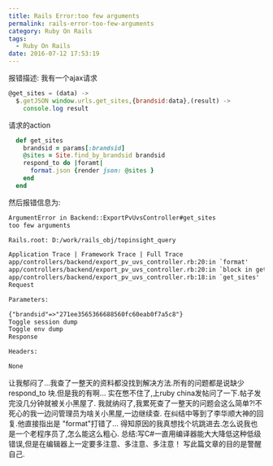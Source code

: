 ```yaml
---
title: Rails Error:too few arguments
permalink: rails-error-too-few-arguments
category: Ruby On Rails
tags:
  - Ruby On Rails
date: 2016-07-12 17:53:19
---
```

报错描述:
我有一个ajax请求
```javascript
@get_sites = (data) ->
  $.getJSON window.urls.get_sites,{brandsid:data},(result) ->
    console.log result
```
请求的action
```ruby
  def get_sites
    brandsid = params[:brandsid]
    @sites = Site.find_by_brandsid brandsid
    respond_to do |foramt|
      format.json {render json: @sites }
    end
  end
```
然后报错信息为:

```html
ArgumentError in Backend::ExportPvUvsController#get_sites
too few arguments

Rails.root: D:/work/rails_obj/topinsight_query

Application Trace | Framework Trace | Full Trace
app/controllers/backend/export_pv_uvs_controller.rb:20:in `format'
app/controllers/backend/export_pv_uvs_controller.rb:20:in `block in get_sites'
app/controllers/backend/export_pv_uvs_controller.rb:18:in `get_sites'
Request

Parameters:

{"brandsid"=>"271ee3565366688560fc60eab0f7a5c8"}
Toggle session dump
Toggle env dump
Response

Headers:

None
```
让我郁闷了...我查了一整天的资料都没找到解决方法.所有的问题都是说缺少 respond_to 块.但是我的有啊...
实在憋不住了,上ruby china发帖问了一下.帖子发完没几分钟就被关小黑屋了.
我就纳闷了,我累死查了一整天的问题会这么简单?!不死心的我一边问管理员为啥关小黑屋,一边继续查.
在纠结中等到了李华顺大神的回复.他直接指出是 "format"打错了...
得知原因的我真想找个坑跳进去.怎么说我也是一个老程序员了,怎么能这么粗心.
总结:写C#一直用编译器能大大降低这种低级错误,但是在编辑器上一定要多注意、多注意、多注意！
写此篇文章的目的是警醒自己.